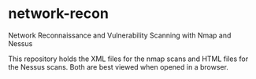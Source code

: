 # network-recon
Network Reconnaissance and Vulnerability Scanning with Nmap and Nessus

This repository holds the XML files for the nmap scans and HTML files for the Nessus scans. Both are best viewed when opened in a browser.
